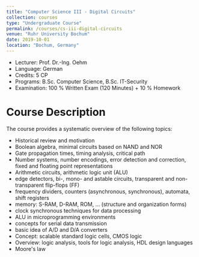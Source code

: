 ```yaml
---
title: "Computer Science III - Digital Circuits"
collection: courses
type: "Undergraduate Course"
permalink: /courses/cs-iii-digital-circuits
venue: "Ruhr University Bochum"
date: 2019-10-01
location: "Bochum, Germany"
---
```


* Lecturer: Prof. Dr.-Ing. Oehm
* Language: German
* Credits: 5 CP
* Programs: B.Sc. Computer Science, B.Sc. IT-Security
* Examination: 100 % Written Exam (120 Minutes) + 10 % Homework

Course Description
======

The course provides a systematic overview of the following topics:

* Historical review and motivation
* Boolean algebra, minimal circuits based on NAND and NOR
* Gate propagation times, timing analysis, critical path
* Number systems, number encodings, error detection and correction, fixed and floating point representations
* Arithmetic circuits, arithmetic logic unit (ALU)
* edge detectors, bi-, mono- and astable circuits, transparent and non-transparent flip-flops (FF)
* frequency dividers, counters (asynchronous, synchronous), automata, shift registers
* memory: S-RAM, D-RAM, ROM, ... (structure and organization forms)
* clock synchronous techniques for data processing
* ALU in microprogramming environments
* concepts for serial data transmission
* basic idea of A/D and D/A converters
* Concept: scalable standard logic cells, CMOS logic
* Overview: logic analysis, tools for logic analysis, HDL design languages
* Moore's law
